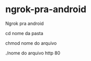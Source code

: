 # ngrok-pra-android
Ngrok pra android

cd nome da pasta 

chmod nome do arquivo

./nome do arquivo http 80
